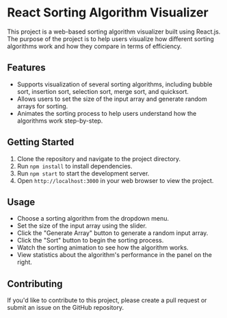 # React Sorting Algorithm Visualizer

This project is a web-based sorting algorithm visualizer built using React.js. The purpose of the project is to help users visualize how different sorting algorithms work and how they compare in terms of efficiency.

## Features

- Supports visualization of several sorting algorithms, including bubble sort, insertion sort, selection sort, merge sort, and quicksort.
- Allows users to set the size of the input array and generate random arrays for sorting.
- Animates the sorting process to help users understand how the algorithms work step-by-step.

## Getting Started

1. Clone the repository and navigate to the project directory.
2. Run `npm install` to install dependencies.
3. Run `npm start` to start the development server.
4. Open `http://localhost:3000` in your web browser to view the project.

## Usage

- Choose a sorting algorithm from the dropdown menu.
- Set the size of the input array using the slider.
- Click the "Generate Array" button to generate a random input array.
- Click the "Sort" button to begin the sorting process.
- Watch the sorting animation to see how the algorithm works.
- View statistics about the algorithm's performance in the panel on the right.

## Contributing

If you'd like to contribute to this project, please create a pull request or submit an issue on the GitHub repository.


